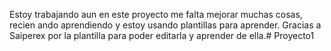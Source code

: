 Estoy trabajando aun en este proyecto me falta mejorar muchas cosas, recien ando aprendiendo y estoy usando plantillas para aprender. Gracias a Saiperex por la plantilla para poder editarla y aprender de ella.# Proyecto1
